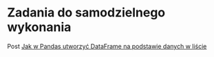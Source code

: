 # Zadania do samodzielnego wykonania

Post [Jak w Pandas utworzyć DataFrame na podstawie danych w liście](https://jakanalizowacdane.pl/?p=281)
